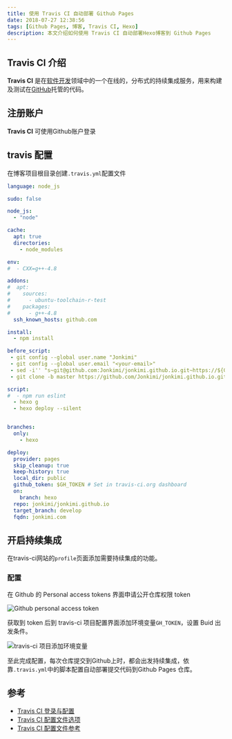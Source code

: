 ```yaml
---
title: 使用 Travis CI 自动部署 Github Pages
date: 2018-07-27 12:38:56
tags: [Github Pages, 博客, Travis CI, Hexo]
description: 本文介绍如何使用 Travis CI 自动部署Hexo博客到 Github Pages
---
```


## Travis CI 介绍

**Travis CI** 是在[软件开发](https://zh.wikipedia.org/wiki/%E8%BD%AF%E4%BB%B6%E5%BC%80%E5%8F%91)领域中的一个在线的，分布式的持续集成服务，用来构建及测试在[GitHub](https://zh.wikipedia.org/wiki/GitHub)托管的代码。

## 注册账户

**Travis CI** 可使用Github账户登录

## travis 配置

在博客项目根目录创建`.travis.yml`配置文件

```yaml
language: node_js

sudo: false

node_js:
  - "node"

cache:
  apt: true
  directories:
    - node_modules

env:
#  - CXX=g++-4.8

addons:
#  apt:
#    sources:
#      - ubuntu-toolchain-r-test
#    packages:
#      - g++-4.8
  ssh_known_hosts: github.com

install:
  - npm install

before_script:
 - git config --global user.name "Jonkimi"
 - git config --global user.email "<your-email>"
 - sed -i'' "s~git@github.com:Jonkimi/jonkimi.github.io.git~https://${GH_TOKEN}@github.com/Jonkimi/jonkimi.github.io.git~" _config.yml
 - git clone -b master https://github.com/Jonkimi/jonkimi.github.io.git .deploy_git # 此配置用来保留jonkimi.github.io项目的提交记录

script:
#  - npm run eslint
  - hexo g
  - hexo deploy --silent


branches:
  only:
    - hexo

deploy:
  provider: pages
  skip_cleanup: true
  keep-history: true
  local_dir: public
  github_token: $GH_TOKEN # Set in travis-ci.org dashboard
  on:
    branch: hexo
  repo: jonkimi/jonkimi.github.io
  target_branch: develop
  fqdn: jonkimi.com
```

## 开启持续集成

在travis-ci网站的`profile`页面添加需要持续集成的功能。

### 配置

在 Github 的 Personal access tokens 界面申请公开仓库权限 token

![Github personal access token](https://image.jonkimi.com/images/2018/09/18/github_personal_access_tokens_page_.png)

获取到 token 后到 travis-ci 项目配置界面添加环境变量`GH_TOKEN`，设置 Buid 出发条件。

![travis-ci 项目添加环境变量](https://image.jonkimi.com/images/2018/09/18/travis-ci-add-project-env.png)

至此完成配置，每次仓库提交到Github上时，都会出发持续集成，依靠`.travis.yml`中的脚本配置自动部署提交代码到Github Pages 仓库。

## 参考

* [Travis CI 登录与配置][3]
* [Travis CI 配置文件选项][2]
* [Travis CI 配置文件参考][4]

[1]: https://github.com/settings/tokens "Github Token管理界面"
[2]: https://docs.travis-ci.com/user/deployment/pages/ "Travis CI 部署 Github Pages 官方文档"
[3]: https://juejin.im/post/596e39916fb9a06baf2ed273 "Travis CI 配置文件"
[4]: https://github.com/hexojs/site/blob/master/.travis.yml "Hexo website travis.yml"
[5]: https://github.com/hexojs/eslint-config-hexo "添加 eslint"
[6]: https://takuti.me/note/travis-gh-pages-deployment/ "Travis CI 配置文件参考"
